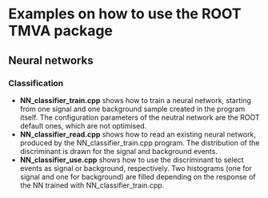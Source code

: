 # Examples on how to use the ROOT TMVA package

## Neural networks

### Classification

  * **NN_classifier_train.cpp** shows how to train a neural network, 
    starting from one signal and one background sample created in the program itself.
    The configuration parameters of the neutral network are the ROOT default ones,
    which are not optimised.
  * **NN_classifier_read.cpp** shows how to read an existing neural network, 
    produced by the NN_classifier_train.cpp program.
    The distribution of the discriminant is drawn for the signal and background events.
  * **NN_classifier_use.cpp** shows how to use the discriminant to select events as signal
    or background, respectively. Two histograms 
    (one for signal and one for background) are filled depending on the response of the NN
    trained with NN_classifier_train.cpp.